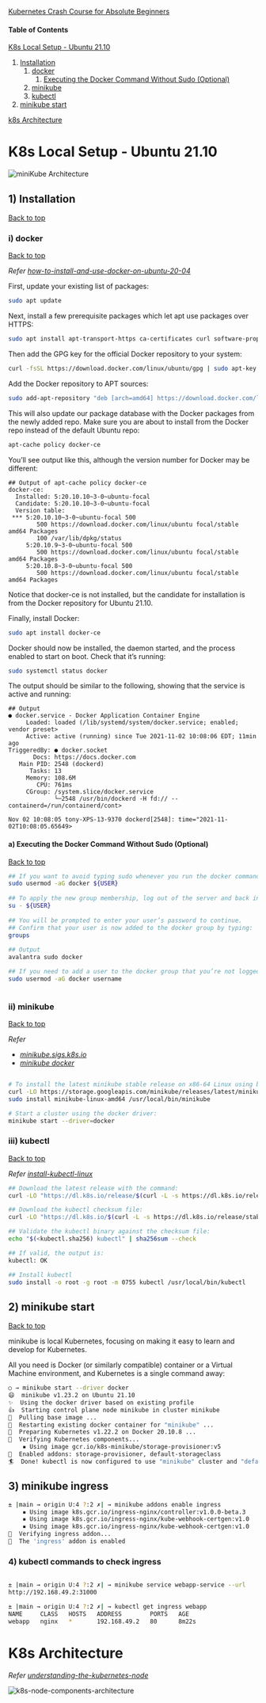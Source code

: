 [Kubernetes Crash Course for Absolute Beginners](https://www.youtube.com/watch?v=s_o8dwzRlu4)
#### Table of Contents
[K8s Local Setup - Ubuntu 21.10](#k8s-local-setup---ubuntu-2110)
1. [Installation](#1-installation)
   1. [docker](#i-docker)
      1. [Executing the Docker Command Without Sudo (Optional)](#a-executing-the-docker-command-without-sudo-optional)
   1. [minikube](#ii-minikube)
   1. [kubectl](#iii-kubectl)
1. [minikube start](#2-minikube-start)

[k8s Architecture](#k8s-architecture)

# K8s Local Setup - Ubuntu 21.10
![miniKube Architecture](images/k8s/k8sClusterVSminiKube.png)

## 1) Installation 
[Back to top](#table-of-contents)

### i) docker
[Back to top](#table-of-contents)

_Refer [how-to-install-and-use-docker-on-ubuntu-20-04](https://www.digitalocean.com/community/tutorials/how-to-install-and-use-docker-on-ubuntu-20-04)_

First, update your existing list of packages: 
```sh
sudo apt update
``` 

Next, install a few prerequisite packages which let apt use packages over HTTPS:
```sh
sudo apt install apt-transport-https ca-certificates curl software-properties-common
```
 
Then add the GPG key for the official Docker repository to your system:
```sh
curl -fsSL https://download.docker.com/linux/ubuntu/gpg | sudo apt-key add -
```

Add the Docker repository to APT sources:
```sh
sudo add-apt-repository "deb [arch=amd64] https://download.docker.com/linux/ubuntu focal stable"
```
 
This will also update our package database with the Docker packages from the newly added repo.
Make sure you are about to install from the Docker repo instead of the default Ubuntu repo:
```sh
apt-cache policy docker-ce
```

You’ll see output like this, although the version number for Docker may be different:
```
## Output of apt-cache policy docker-ce
docker-ce:
  Installed: 5:20.10.10~3-0~ubuntu-focal
  Candidate: 5:20.10.10~3-0~ubuntu-focal
  Version table:
 *** 5:20.10.10~3-0~ubuntu-focal 500
        500 https://download.docker.com/linux/ubuntu focal/stable amd64 Packages
        100 /var/lib/dpkg/status
     5:20.10.9~3-0~ubuntu-focal 500
        500 https://download.docker.com/linux/ubuntu focal/stable amd64 Packages
     5:20.10.8~3-0~ubuntu-focal 500
        500 https://download.docker.com/linux/ubuntu focal/stable amd64 Packages
```
Notice that docker-ce is not installed, but the candidate for installation is from the Docker repository for Ubuntu 21.10.

Finally, install Docker:
```sh
sudo apt install docker-ce
```
 
Docker should now be installed, the daemon started, and the process enabled to start on boot. Check that it’s running:
```sh
sudo systemctl status docker
```
 
The output should be similar to the following, showing that the service is active and running:
```
## Output
● docker.service - Docker Application Container Engine
     Loaded: loaded (/lib/systemd/system/docker.service; enabled; vendor preset>
     Active: active (running) since Tue 2021-11-02 10:08:06 EDT; 11min ago
TriggeredBy: ● docker.socket
       Docs: https://docs.docker.com
   Main PID: 2548 (dockerd)
      Tasks: 13
     Memory: 108.6M
        CPU: 761ms
     CGroup: /system.slice/docker.service
             └─2548 /usr/bin/dockerd -H fd:// --containerd=/run/containerd/cont>

Nov 02 10:08:05 tony-XPS-13-9370 dockerd[2548]: time="2021-11-02T10:08:05.65649>
```

#### a) Executing the Docker Command Without Sudo (Optional)
[Back to top](#table-of-contents)
```sh
## If you want to avoid typing sudo whenever you run the docker command, add your username to the docker group:
sudo usermod -aG docker ${USER}
 
## To apply the new group membership, log out of the server and back in, or type the following:
su - ${USER}
 
## You will be prompted to enter your user’s password to continue.
## Confirm that your user is now added to the docker group by typing:
groups
 
## Output
avalantra sudo docker

## If you need to add a user to the docker group that you’re not logged in as, declare that username explicitly using:
sudo usermod -aG docker username
 
```

### ii) minikube
[Back to top](#table-of-contents)

_Refer_
* _[minikube.sigs.k8s.io](https://minikube.sigs.k8s.io/docs/start/)_
* _[minikube docker](https://minikube.sigs.k8s.io/docs/drivers/docker/)_

```sh

# To install the latest minikube stable release on x86-64 Linux using binary download:
curl -LO https://storage.googleapis.com/minikube/releases/latest/minikube-linux-amd64
sudo install minikube-linux-amd64 /usr/local/bin/minikube

# Start a cluster using the docker driver:
minikube start --driver=docker

```

### iii) kubectl
[Back to top](#table-of-contents)

_Refer [install-kubectl-linux](https://kubernetes.io/docs/tasks/tools/install-kubectl-linux/)_

```sh
## Download the latest release with the command:
curl -LO "https://dl.k8s.io/release/$(curl -L -s https://dl.k8s.io/release/stable.txt)/bin/linux/amd64/kubectl"

## Download the kubectl checksum file:
curl -LO "https://dl.k8s.io/$(curl -L -s https://dl.k8s.io/release/stable.txt)/bin/linux/amd64/kubectl.sha256"

## Validate the kubectl binary against the checksum file:
echo "$(<kubectl.sha256) kubectl" | sha256sum --check

## If valid, the output is:
kubectl: OK

## Install kubectl
sudo install -o root -g root -m 0755 kubectl /usr/local/bin/kubectl

```

## 2) minikube start
[Back to top](#table-of-contents)

minikube is local Kubernetes, focusing on making it easy to learn and develop for Kubernetes.

All you need is Docker (or similarly compatible) container or a Virtual Machine environment, and Kubernetes is a single command away: 

```sh
○ → minikube start --driver docker
😄  minikube v1.23.2 on Ubuntu 21.10
✨  Using the docker driver based on existing profile
👍  Starting control plane node minikube in cluster minikube
🚜  Pulling base image ...
🔄  Restarting existing docker container for "minikube" ...
🐳  Preparing Kubernetes v1.22.2 on Docker 20.10.8 ...
🔎  Verifying Kubernetes components...
    ▪ Using image gcr.io/k8s-minikube/storage-provisioner:v5
🌟  Enabled addons: storage-provisioner, default-storageclass
🏄  Done! kubectl is now configured to use "minikube" cluster and "default" namespace by default

```
## 3) minikube ingress
```sh
± |main → origin U:4 ?:2 ✗| → minikube addons enable ingress
    ▪ Using image k8s.gcr.io/ingress-nginx/controller:v1.0.0-beta.3
    ▪ Using image k8s.gcr.io/ingress-nginx/kube-webhook-certgen:v1.0
    ▪ Using image k8s.gcr.io/ingress-nginx/kube-webhook-certgen:v1.0
🔎  Verifying ingress addon...
🌟  The 'ingress' addon is enabled

````

### 4) kubectl commands to check ingress

```sh

± |main → origin U:4 ?:2 ✗| → minikube service webapp-service --url
http://192.168.49.2:31000

± |main → origin U:4 ?:2 ✗| → kubectl get ingress webapp
NAME     CLASS   HOSTS   ADDRESS        PORTS   AGE
webapp   nginx   *       192.168.49.2   80      8m22s

```


# K8s Architecture

_Refer [understanding-the-kubernetes-node](https://www.suse.com/c/rancher_blog/understanding-the-kubernetes-node/)_

![k8s-node-components-architecture](images/k8s/k8s-node-components-architecture.png)

